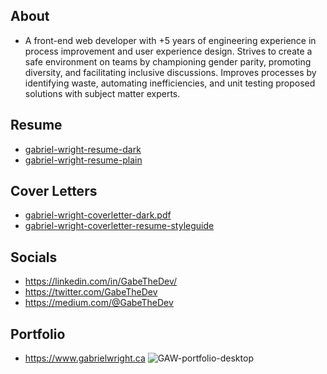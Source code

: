About
-------------------------------
- A front-end web developer with +5 years of engineering experience in process improvement and user experience design. Strives to create a safe environment on teams by championing gender parity, promoting diversity, and facilitating inclusive discussions. Improves processes by identifying waste, automating inefficiencies, and unit testing proposed solutions with subject matter experts.

Resume
-------------------------------
- [gabriel-wright-resume-dark](https://github.com/gabrielwright1/gabrielwright1/files/8559956/gabriel-wright-resume-dark.pdf)
- [gabriel-wright-resume-plain](https://github.com/gabrielwright1/gabrielwright1/files/8652645/gabriel_wright_resume_plain.pdf)



Cover Letters
-------------------------------
- [gabriel-wright-coverletter-dark.pdf](https://github.com/gabrielwright1/gabrielwright1/files/8559980/gabriel-wright-coverletter-dark.pdf)
- [gabriel-wright-coverletter-resume-styleguide](https://github.com/gabrielwright1/gabrielwright1/files/8716945/gabriel-wright-coverletter-resume-styleguide.15.pdf)

Socials
-------------------------------
- https://linkedin.com/in/GabeTheDev/
- https://twitter.com/GabeTheDev
- https://medium.com/@GabeTheDev

Portfolio
-------------------------------
- https://www.gabrielwright.ca
![GAW-portfolio-desktop](https://user-images.githubusercontent.com/52660296/165118992-8fa1a1cc-1026-49ac-ba9b-bfa919bd7b96.png)



<!---
gabrielwright1/gabrielwright1 is a ✨ special ✨ repository because its `README.md` (this file) appears on your GitHub profile.
You can click the Preview link to take a look at your changes.
--->
